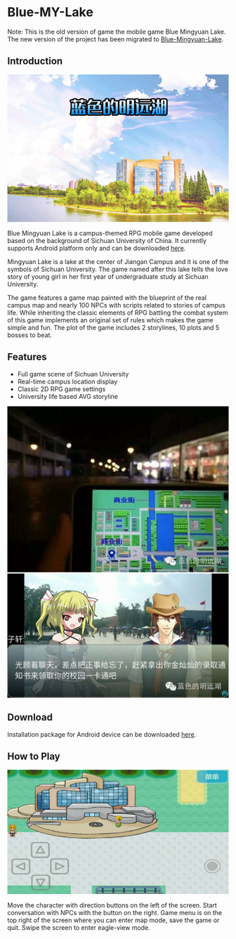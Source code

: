 # Blue-MY-Lake
Note: This is the old version of game the mobile game Blue Mingyuan Lake. The new version of the project has been migrated to [Blue-Mingyuan-Lake](https://github.com/bluemylake/Blue-Mingyuan-Lake).

## Introduction
![](https://github.com/davidxk/Blue-MY-Lake/blob/myh/gate.png)

Blue Mingyuan Lake is a campus-themed RPG mobile game developed based on the background of Sichuan University of China. It currently supports Android platform only and can be downloaded [here](http://www.wandoujia.com/apps/com.bluemylake.game). 

Mingyuan Lake is a lake at the center of Jiangan Campus and it is one of the symbols of Sichuan University. The game named after this lake tells the love story of young girl in her first year of undergraduate study at Sichuan University. 

The game features a game map painted with the blueprint of the real campus map and nearly 100 NPCs with scripts related to stories of campus life. While inheriting the classic elements of RPG battling the combat system of this game implements an original set of rules which makes the game simple and fun. The plot of the game includes 2 storylines, 10 plots and 5 bosses to beat. 

## Features
* Full game scene of Sichuan University
* Real-time campus location display
* Classic 2D RPG game settings
* University life based AVG storyline

![In-Campus Positioning](https://github.com/davidxk/Blue-MY-Lake/blob/myh/gps.jpeg)
![AVG Mode](https://github.com/davidxk/Blue-MY-Lake/blob/myh/avg.jpeg)

## Download
Installation package for Android device can be downloaded [here](http://www.wandoujia.com/apps/com.bluemylake.game). 

## How to Play
![play](https://github.com/davidxk/Blue-MY-Lake/blob/myh/play.jpeg)

Move the character with direction buttons on the left of the screen. Start conversation with NPCs with the button on the right. Game menu is on the top right of the screen where you can enter map mode, save the game or quit. Swipe the screen to enter eagle-view mode. 

